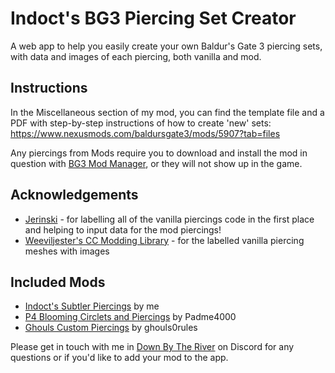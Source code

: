 
# Indoct's BG3 Piercing Set Creator

A web app to help you easily create your own Baldur's Gate 3 piercing sets, with data and images of each piercing, both vanilla and mod.



## Instructions

In the Miscellaneous section of my mod, you can find the template file and a PDF with step-by-step instructions of how to create 'new' sets:
https://www.nexusmods.com/baldursgate3/mods/5907?tab=files

Any piercings from Mods require you to download and install the mod in question with [BG3 Mod Manager](https://github.com/LaughingLeader/BG3ModManager), or they will not show up in the game.

## Acknowledgements

 - [Jerinski](https://www.nexusmods.com/baldursgate3/users/14040560?tab=user+files) - for labelling all of the vanilla piercings code in the first place and helping to input data for the mod piercings!
- [Weeviljester's CC Modding Library](https://bg3ccmoddinglibrary.carrd.co/) - for the labelled vanilla piercing meshes with images


## Included Mods

- [Indoct's Subtler Piercings](https://www.nexusmods.com/baldursgate3/mods/5907?tab=files) by me
- [P4 Blooming Circlets and Piercings](https://www.nexusmods.com/baldursgate3/mods/6745) by Padme4000
- [Ghouls Custom Piercings](https://www.nexusmods.com/baldursgate3/mods/5317) by ghouls0rules

Please get in touch with me in [Down By The River](https://discord.gg/downbytheriver) on Discord for any questions or if you'd like to add your mod to the app.
